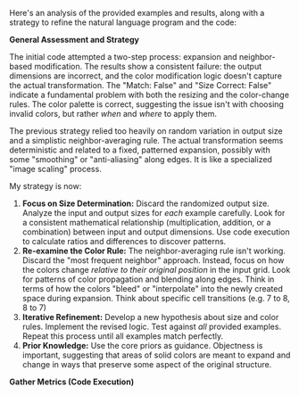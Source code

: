 Here's an analysis of the provided examples and results, along with a strategy to refine the natural language program and the code:

**General Assessment and Strategy**

The initial code attempted a two-step process: expansion and neighbor-based modification.  The results show a consistent failure: the output dimensions are incorrect, and the color modification logic doesn't capture the actual transformation.  The "Match: False" and "Size Correct: False" indicate a fundamental problem with both the resizing and the color-change rules. The color palette is correct, suggesting the issue isn't with choosing invalid colors, but rather *when* and *where* to apply them.

The previous strategy relied too heavily on random variation in output size and a simplistic neighbor-averaging rule. The actual transformation seems deterministic and related to a fixed, patterned expansion, possibly with some "smoothing" or "anti-aliasing" along edges. It is like a specialized "image scaling" process.

My strategy is now:

1. **Focus on Size Determination:** Discard the randomized output size. Analyze the input and output sizes for *each* example carefully. Look for a consistent mathematical relationship (multiplication, addition, or a combination) between input and output dimensions.  Use code execution to calculate ratios and differences to discover patterns.
2. **Re-examine the Color Rule:** The neighbor-averaging rule isn't working. Discard the "most frequent neighbor" approach. Instead, focus on how the colors change *relative to their original position* in the input grid.  Look for patterns of color propagation and blending along edges.  Think in terms of how the colors "bleed" or "interpolate" into the newly created space during expansion. Think about specific cell transitions (e.g. 7 to 8, 8 to 7)
3. **Iterative Refinement:** Develop a new hypothesis about size and color rules. Implement the revised logic. Test against *all* provided examples. Repeat this process until all examples match perfectly.
4. **Prior Knowledge:** Use the core priors as guidance. Objectness is important, suggesting that areas of solid colors are meant to expand and change in ways that preserve some aspect of the original structure.

**Gather Metrics (Code Execution)**

